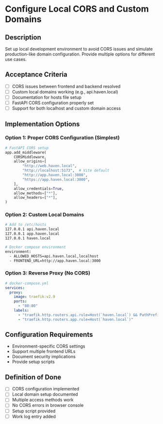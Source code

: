 # Configure Local CORS and Custom Domains

## Description
Set up local development environment to avoid CORS issues and simulate production-like domain configuration. Provide multiple options for different use cases.

## Acceptance Criteria
- [ ] CORS issues between frontend and backend resolved
- [ ] Custom local domains working (e.g., api.haven.local)
- [ ] Documentation for hosts file setup
- [ ] FastAPI CORS configuration properly set
- [ ] Support for both localhost and custom domain access

## Implementation Options

### Option 1: Proper CORS Configuration (Simplest)
```python
# FastAPI CORS setup
app.add_middleware(
    CORSMiddleware,
    allow_origins=[
        "http://web.haven.local",
        "http://localhost:5173",  # Vite default
        "http://app.haven.local:3000",
        "https://app.haven.local:3000",
    ],
    allow_credentials=True,
    allow_methods=["*"],
    allow_headers=["*"],
)
```

### Option 2: Custom Local Domains
```bash
# Add to /etc/hosts
127.0.0.1 api.haven.local
127.0.0.1 app.haven.local
127.0.0.1 haven.local

# Docker compose environment
environment:
  - ALLOWED_HOSTS=api.haven.local,localhost
  - FRONTEND_URL=http://app.haven.local:3000
```

### Option 3: Reverse Proxy (No CORS)
```yaml
# docker-compose.yml
services:
  proxy:
    image: traefik:v2.9
    ports:
      - "80:80"
    labels:
      - "traefik.http.routers.api.rule=Host(`haven.local`) && PathPrefix(`/api`)"
      - "traefik.http.routers.app.rule=Host(`haven.local`)"
```

## Configuration Requirements
- Environment-specific CORS settings
- Support multiple frontend URLs
- Document security implications
- Provide setup scripts

## Definition of Done
- [ ] CORS configuration implemented
- [ ] Local domain setup documented
- [ ] Multiple access methods work
- [ ] No CORS errors in browser console
- [ ] Setup script provided
- [ ] Work log entry added